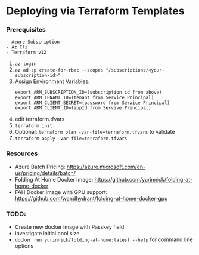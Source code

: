 # Deploying via Terraform Templates

### Prerequisites
    - Azure Subscription
    - Az Cli
    - Terraform v12

1. `az login`
2. `az ad sp create-for-rbac --scopes "/subscriptions/<your-subscription-id>"`
3. Assign Environment Variables:
    ```
    export ARM_SUBSCRIPTION_ID=(subscription id from above)
    export ARM_TENANT_ID=(tenant from Service Principal)
    export ARM_CLIENT_SECRET=(password from Service Principal)
    export ARM_CLIENT_ID=(appId from Servive Principal)
    ```
4. edit terraform.tfvars
5. `terraform init`
6. Optional: `terraform plan -var-file=terraform.tfvars` to validate
7. `terraform apply -var-file=terraform.tfvars`

### Resources
- Azure Batch Pricing: https://azure.microsoft.com/en-us/pricing/details/batch/
- Folding At Home Docker Image: https://github.com/yurinnick/folding-at-home-docker
- FAH Docker Image with GPU support: https://github.com/wandhydrant/folding-at-home-docker-gpu

### TODO:
- Create new docker image with Passkey field
- investigate initial pool size
- `docker run yurinnick/folding-at-home:latest --help` for command line options
